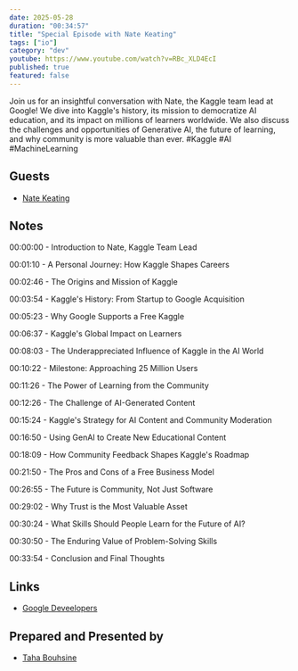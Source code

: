 ```yaml
---
date: 2025-05-28
duration: "00:34:57"
title: "Special Episode with Nate Keating"
tags: ["io"]
category: "dev"
youtube: https://www.youtube.com/watch?v=RBc_XLD4EcI
published: true
featured: false
---
```


Join us for an insightful conversation with Nate, the Kaggle team lead at Google! We dive into Kaggle's history, its mission to democratize AI education, and its impact on millions of learners worldwide. We also discuss the challenges and opportunities of Generative AI, the future of learning, and why community is more valuable than ever. #Kaggle #AI #MachineLearning

## Guests

- [Nate Keating](https://www.linkedin.com/in/nate-keating-02157963/)

## Notes

00:00:00 - Introduction to Nate, Kaggle Team Lead

00:01:10 - A Personal Journey: How Kaggle Shapes Careers

00:02:46 - The Origins and Mission of Kaggle

00:03:54 - Kaggle's History: From Startup to Google Acquisition

00:05:23 - Why Google Supports a Free Kaggle

00:06:37 - Kaggle's Global Impact on Learners

00:08:03 - The Underappreciated Influence of Kaggle in the AI World

00:10:22 - Milestone: Approaching 25 Million Users

00:11:26 - The Power of Learning from the Community

00:12:26 - The Challenge of AI-Generated Content

00:15:24 - Kaggle's Strategy for AI Content and Community Moderation

00:16:50 - Using GenAI to Create New Educational Content

00:18:09 - How Community Feedback Shapes Kaggle's Roadmap

00:21:50 - The Pros and Cons of a Free Business Model

00:26:55 - The Future is Community, Not Just Software

00:29:02 - Why Trust is the Most Valuable Asset

00:30:24 - What Skills Should People Learn for the Future of AI?

00:30:50 - The Enduring Value of Problem-Solving Skills

00:33:54 - Conclusion and Final Thoughts

## Links

- [Google Deveelopers](https://goo.gle/4kH6RLI)


## Prepared and Presented by

- [Taha Bouhsine](https://twitter.com/Tahabsn)
